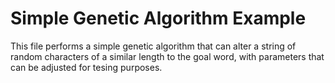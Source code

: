# Simple Genetic Algorithm Example

This file performs a simple genetic algorithm that can alter a string of random characters of a similar length to the goal word, with parameters that can be adjusted for tesing purposes. 